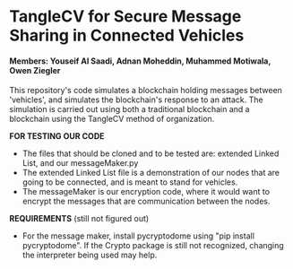 # TangleCV for Secure Message Sharing in Connected Vehicles
#### Members: Youseif Al Saadi, Adnan Moheddin, Muhammed Motiwala, Owen Ziegler

This repository's code simulates a blockchain holding messages between 'vehicles', and simulates the blockchain's response to an attack. The simulation is carried out using both a traditional blockchain and a blockchain using the TangleCV method of organization.


**FOR TESTING OUR CODE**
- The files that should be cloned and to be tested are: extended Linked List, and our messageMaker.py 
- The extended Linked List file is a demonstration of our nodes that are going to be connected, and is meant to stand for vehicles.
- The messageMaker is our encryption code, where it would want to encrypt the messages that are communication between the nodes. 

**REQUIREMENTS** (still not figured out)
- For the message maker, install pycryptodome using "pip install pycryptodome". If the Crypto package is still not recognized, changing the interpreter being used may help.

